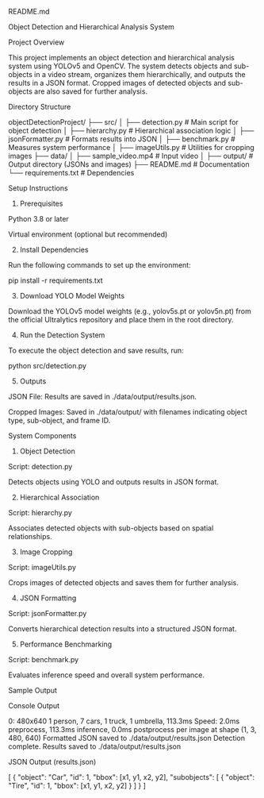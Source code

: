 README.md

Object Detection and Hierarchical Analysis System

Project Overview

This project implements an object detection and hierarchical analysis system using YOLOv5 and OpenCV. The system detects objects and sub-objects in a video stream, organizes them hierarchically, and outputs the results in a JSON format. Cropped images of detected objects and sub-objects are also saved for further analysis.

Directory Structure

objectDetectionProject/
├── src/
│   ├── detection.py           # Main script for object detection
│   ├── hierarchy.py           # Hierarchical association logic
│   ├── jsonFormatter.py       # Formats results into JSON
│   ├── benchmark.py           # Measures system performance
│   ├── imageUtils.py          # Utilities for cropping images
├── data/
│   ├── sample_video.mp4       # Input video
│   ├── output/                # Output directory (JSONs and images)
├── README.md                  # Documentation
└── requirements.txt           # Dependencies

Setup Instructions

1. Prerequisites

Python 3.8 or later

Virtual environment (optional but recommended)

2. Install Dependencies

Run the following commands to set up the environment:

pip install -r requirements.txt

3. Download YOLO Model Weights

Download the YOLOv5 model weights (e.g., yolov5s.pt or yolov5n.pt) from the official Ultralytics repository and place them in the root directory.

4. Run the Detection System

To execute the object detection and save results, run:

python src/detection.py

5. Outputs

JSON File: Results are saved in ./data/output/results.json.

Cropped Images: Saved in ./data/output/ with filenames indicating object type, sub-object, and frame ID.

System Components

1. Object Detection

Script: detection.py

Detects objects using YOLO and outputs results in JSON format.

2. Hierarchical Association

Script: hierarchy.py

Associates detected objects with sub-objects based on spatial relationships.

3. Image Cropping

Script: imageUtils.py

Crops images of detected objects and saves them for further analysis.

4. JSON Formatting

Script: jsonFormatter.py

Converts hierarchical detection results into a structured JSON format.

5. Performance Benchmarking

Script: benchmark.py

Evaluates inference speed and overall system performance.

Sample Output

Console Output

0: 480x640 1 person, 7 cars, 1 truck, 1 umbrella, 113.3ms
Speed: 2.0ms preprocess, 113.3ms inference, 0.0ms postprocess per image at shape (1, 3, 480, 640)
Formatted JSON saved to ./data/output/results.json
Detection complete. Results saved to ./data/output/results.json

JSON Output (results.json)

[
  {
    "object": "Car",
    "id": 1,
    "bbox": [x1, y1, x2, y2],
    "subobjects": [
      {
        "object": "Tire",
        "id": 1,
        "bbox": [x1, y1, x2, y2]
      }
    ]
  }
]